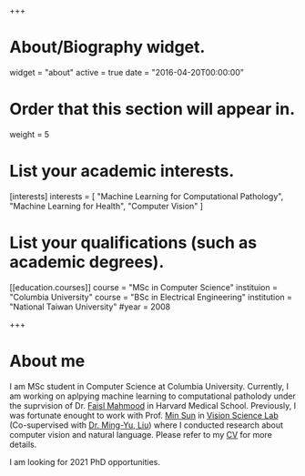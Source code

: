 +++
# About/Biography widget.
widget = "about"
active = true
date = "2016-04-20T00:00:00"

# Order that this section will appear in.
weight = 5

# List your academic interests.
[interests]
  interests = [
    "Machine Learning for Computational Pathology",
    "Machine Learning for Health",
    "Computer Vision"
  ]

# List your qualifications (such as academic degrees).

[[education.courses]]
  course = "MSc in Computer Science"
  instituion = "Columbia University"
  course = "BSc in Electrical Engineering"
  institution = "National Taiwan University"
  #year = 2008
 
+++

# About me

I am MSc student in Computer Science at Columbia University. Currently, I am working on aplpying machine learning to computational patholody under the suprvision of Dr. [Faisl Mahmood](https://faisal.ai/) in Harvard Medical School. Previously, I was fortunate enought to work with Prof. [Min Sun](http://aliensunmin.github.io/) in [Vision Science Lab](http://aliensunmin.github.io/lab/info.html) (Co-supervised with [Dr. Ming-Yu, Liu](https://scholar.google.com/citations?user=y-f-MZgAAAAJ&hl=en)) where I conducted research about computer vision and natural language. Please refer to my [CV](https://drive.google.com/file/d/1Adqgr0xrnUGBMLgfIbudUD0ROVB0903c/view?usp=sharing) for more details.

I am looking for 2021 PhD opportunities.


